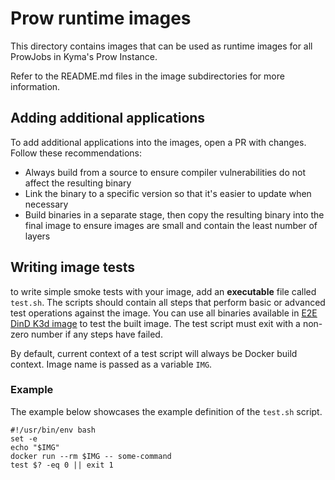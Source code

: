 # Prow runtime images

This directory contains images that can be used as runtime images for all ProwJobs in Kyma's Prow Instance.

Refer to the README.md files in the image subdirectories for more information.

## Adding additional applications

To add additional applications into the images, open a PR with changes. Follow these recommendations:
* Always build from a source to ensure compiler vulnerabilities do not affect the resulting binary
* Link the binary to a specific version so that it's easier to update when necessary 
* Build binaries in a separate stage, then copy the resulting binary into the final image to ensure images are small and contain the least number of layers

## Writing image tests

to write simple smoke tests with your image, add an **executable** file called `test.sh`.
The scripts should contain all steps that perform basic or advanced test operations against the image. You can use all binaries available in [E2E DinD K3d image](./e2e-dind-k3d) to test the built image.
The test script must exit with a non-zero number if any steps have failed.

By default, current context of a test script will always be Docker build context. Image name is passed as a variable `IMG`.

### Example

The example below showcases the example definition of the `test.sh` script.
```shell
#!/usr/bin/env bash
set -e
echo "$IMG"
docker run --rm $IMG -- some-command
test $? -eq 0 || exit 1
```